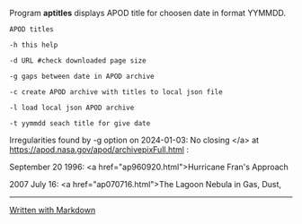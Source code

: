 Program **aptitles** displays APOD title for choosen date in format YYMMDD.

	APOD titles

	-h this help
	
	-d URL #check downloaded page size
	
	-g gaps between date in APOD archive
	
	-c create APOD archive with titles to local json file
	
	-l load local json APOD archive 
	
	-t yymmdd seach title for give date

Irregularities found by -g option on 2024-01-03:
No closing &lt;/a&gt; at https://apod.nasa.gov/apod/archivepixFull.html :

September 20 1996:  &lt;a href="ap960920.html"&gt;Hurricane Fran's Approach

2007 July 16:  &lt;a href="ap070716.html"&gt;The Lagoon Nebula in Gas, Dust,

---
[Written with Markdown](https://www.markdownguide.org/basic-syntax/)